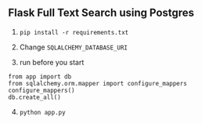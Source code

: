 Flask Full Text Search using Postgres
---

1. `pip install -r requirements.txt`

2. Change `SQLALCHEMY_DATABASE_URI`

3. run before you start
```
from app import db
from sqlalchemy.orm.mapper import configure_mappers
configure_mappers()
db.create_all()
```
4. `python app.py`
